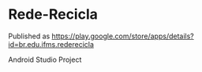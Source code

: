 # Rede-Recicla

Published as https://play.google.com/store/apps/details?id=br.edu.ifms.rederecicla

Android Studio Project
